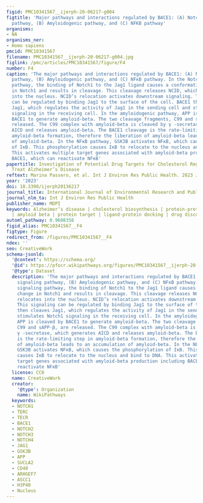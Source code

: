 ```yaml
---
figid: PMC10341567__ijerph-20-06217-g004
figtitle: 'Major pathways and interactions regulated by BACE1: (A) Notch signaling
  pathway, (B) Amyloidogenic pathway, and (C) NFKB pathway'
organisms:
- NA
organisms_ner:
- Homo sapiens
pmcid: PMC10341567
filename: PMC10341567__ijerph-20-06217-g004.jpg
figlink: /pmc/articles/PMC10341567/figure/F4
number: F4
caption: 'The major pathways and interactions regulated by BACE1: (A) Notch signaling
  pathway, (B) Amyloidogenic pathway, and (C) NFκB pathway. In the Notch signaling
  pathway, the binding of Notch1 to the Jag1 ligand causes a conformational change
  in Notch1 and results in cleavage. This cleavage releases NCID, which then relocates
  into the nucleus. NCID’s relocation activates downstream signaling. This signaling
  can be regulated by binding Jag1 to the surface of the cell. BACE1 then cleaves
  Jag1, which regulates the activity of Jag1 in the sending cell and stimulates Notch1
  signaling in the receiving cell. In the amyloidogenic pathway, APP is cleaved by
  BACE1 to generate amyloid-beta. The two cleavage fragments, C99 and sAPP-β, are
  released. The C99 complex with amyloid-beta is cleaved by γ -secretase, which generates
  AICD and releases amyloid-beta. The BACE1 cleavage is the rate-limiting step in
  amyloid-beta formation, therefore the liberation of amyloid-beta leads to an accumulation
  of amyloid-beta. In the NFκB pathway, GSK3B activates NFκB, which causes the phosphorylation
  of IκB. This phosphorylation causes IκB to relocate to the nucleus and bind to DNA.
  This activates multiple target genes associated with amyloid-beta production including
  BACE1, which can reactivate NFκB'
papertitle: Investigation of Potential Drug Targets for Cholesterol Regulation to
  Treat Alzheimer’s Disease
reftext: Marina Passero, et al. Int J Environ Res Public Health. 2023 Jul;20(13).
year: '2023'
doi: 10.3390/ijerph20136217
journal_title: International Journal of Environmental Research and Public Health
journal_nlm_ta: Int J Environ Res Public Health
publisher_name: MDPI
keywords: Alzheimer’s disease | cholesterol biosynthesis | protein-protein interaction
  | amyloid beta | protein target | ligand-protein docking | drug discovery
automl_pathway: 0.9608358
figid_alias: PMC10341567__F4
figtype: Figure
redirect_from: /figures/PMC10341567__F4
ndex: ''
seo: CreativeWork
schema-jsonld:
  '@context': https://schema.org/
  '@id': https://pfocr.wikipathways.org/figures/PMC10341567__ijerph-20-06217-g004.html
  '@type': Dataset
  description: 'The major pathways and interactions regulated by BACE1: (A) Notch
    signaling pathway, (B) Amyloidogenic pathway, and (C) NFκB pathway. In the Notch
    signaling pathway, the binding of Notch1 to the Jag1 ligand causes a conformational
    change in Notch1 and results in cleavage. This cleavage releases NCID, which then
    relocates into the nucleus. NCID’s relocation activates downstream signaling.
    This signaling can be regulated by binding Jag1 to the surface of the cell. BACE1
    then cleaves Jag1, which regulates the activity of Jag1 in the sending cell and
    stimulates Notch1 signaling in the receiving cell. In the amyloidogenic pathway,
    APP is cleaved by BACE1 to generate amyloid-beta. The two cleavage fragments,
    C99 and sAPP-β, are released. The C99 complex with amyloid-beta is cleaved by
    γ -secretase, which generates AICD and releases amyloid-beta. The BACE1 cleavage
    is the rate-limiting step in amyloid-beta formation, therefore the liberation
    of amyloid-beta leads to an accumulation of amyloid-beta. In the NFκB pathway,
    GSK3B activates NFκB, which causes the phosphorylation of IκB. This phosphorylation
    causes IκB to relocate to the nucleus and bind to DNA. This activates multiple
    target genes associated with amyloid-beta production including BACE1, which can
    reactivate NFκB'
  license: CC0
  name: CreativeWork
  creator:
    '@type': Organization
    name: WikiPathways
  keywords:
  - NOTCH1
  - TERC
  - TECR
  - BACE1
  - NOTCH2
  - NOTCH3
  - NOTCH4
  - JAG1
  - GSK3B
  - APP
  - SUCLA2
  - CD40
  - ARHGEF7
  - ASCC1
  - H3P40
  - Nucleus
---
```

